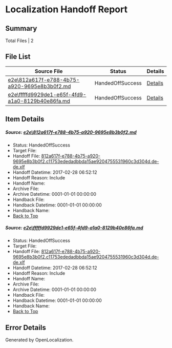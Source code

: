 # <a name='report-top'></a> Localization Handoff Report

## Summary
 Total Files | 2

## File List
 Source File | Status | Details 
 ----------- | ------ | ------- 
 [e2e\812a617f-e788-4b75-a920-9695e8b3b0f2.md](https://github.com/OpenLocalizationTestOrg/ol-test4/blob/784a6b5ecbaaf3b626c5d409066e85245ba83a9c/e2e/812a617f-e788-4b75-a920-9695e8b3b0f2.md) | HandedOffSuccess | [Details](#e2be11646ba647b2904ab92db69fd4a9193b06c41)
 [e2e\fffffd9929de1-e65f-4fd9-a1a0-8129b40e86fa.md](https://github.com/OpenLocalizationTestOrg/ol-test4/blob/784a6b5ecbaaf3b626c5d409066e85245ba83a9c/e2e/fffffd9929de1-e65f-4fd9-a1a0-8129b40e86fa.md) | HandedOffSuccess | [Details](#e2be11646ba647b2904ab92db69fd4a9193b06c42)

## Item Details
##### <a name='e2be11646ba647b2904ab92db69fd4a9193b06c41'></a> Source: [e2e\812a617f-e788-4b75-a920-9695e8b3b0f2.md](https://github.com/OpenLocalizationTestOrg/ol-test4/blob/784a6b5ecbaaf3b626c5d409066e85245ba83a9c/e2e/812a617f-e788-4b75-a920-9695e8b3b0f2.md)
* Status: HandedOffSuccess
* Target File: 
* Handoff File: [812a617f-e788-4b75-a920-9695e8b3b0f2.c11753ededadbbda15ae9204755531960c3d304d.de-de.xlf](https://github.com/OpenLocalizationTestOrg/ol-test4-handoff/blob/30a5693edfb67d9af3699212311a4a10b5b9d711/ol-handoff/OpenLocalizationTestOrg/ol-test4-dede/xinjiang/ht/812a617f-e788-4b75-a920-9695e8b3b0f2.c11753ededadbbda15ae9204755531960c3d304d.de-de.xlf)
* Handoff Datetime: 2017-02-28 06:52:12
* Handoff Reason: Include
* Handoff Name: 
* Archive File: 
* Archive Datetime: 0001-01-01 00:00:00
* Handback File: 
* Handback Datetime: 0001-01-01 00:00:00
* Handback Name: 
* [Back to Top](#report-top)

##### <a name='e2be11646ba647b2904ab92db69fd4a9193b06c42'></a> Source: [e2e\fffffd9929de1-e65f-4fd9-a1a0-8129b40e86fa.md](https://github.com/OpenLocalizationTestOrg/ol-test4/blob/784a6b5ecbaaf3b626c5d409066e85245ba83a9c/e2e/fffffd9929de1-e65f-4fd9-a1a0-8129b40e86fa.md)
* Status: HandedOffSuccess
* Target File: 
* Handoff File: [812a617f-e788-4b75-a920-9695e8b3b0f2.c11753ededadbbda15ae9204755531960c3d304d.de-de.xlf](https://github.com/OpenLocalizationTestOrg/ol-test4-handoff/blob/30a5693edfb67d9af3699212311a4a10b5b9d711/ol-handoff/OpenLocalizationTestOrg/ol-test4-dede/xinjiang/ht/812a617f-e788-4b75-a920-9695e8b3b0f2.c11753ededadbbda15ae9204755531960c3d304d.de-de.xlf)
* Handoff Datetime: 2017-02-28 06:52:12
* Handoff Reason: Include
* Handoff Name: 
* Archive File: 
* Archive Datetime: 0001-01-01 00:00:00
* Handback File: 
* Handback Datetime: 0001-01-01 00:00:00
* Handback Name: 
* [Back to Top](#report-top)


## Error Details

Generated by OpenLocalization.
